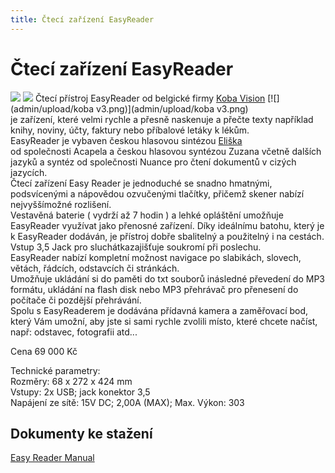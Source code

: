 ```yaml
---
title: Čtecí zařízení EasyReader
---
```

# Čtecí zařízení EasyReader

[![](admin/upload/ER2012_1.jpg)](admin/upload/ER2012_1.jpg) [![](admin/upload/ER2012_2.jpg)](admin/upload/ER2012_2.jpg) Čtecí přístroj EasyReader od belgické firmy [Koba Vision](http://www.kobavision.be/en) [![](admin/upload/koba v3.png)](admin/upload/koba v3.png)  
je zařízení, které velmi rychle a přesně naskenuje a přečte texty například knihy, noviny, účty, faktury nebo příbalové letáky k lékům.  
EasyReader je vybaven českou hlasovou sintézou [Eliška](http://www.symbio-ops.cz/clanky.php?id=26)  
od společnosti Acapela a českou hlasovou syntézou Zuzana včetně dalších jazyků a syntéz od společnosti Nuance pro čtení dokumentů v cizých jazycích.  
Čtecí zařízení Easy Reader je jednoduché se snadno hmatnými, podsvícenými a nápovědou ozvučenými tlačítky, přičemž skener nabízí nejvyššímožné rozlišení.  
Vestavěná baterie ( vydrží až 7 hodin ) a lehké opláštění umožňuje EasyReader využívat jako přenosné zařízení. Díky ideálnímu batohu, který je k EasyReader dodáván, je přístroj dobře sbalitelný a použitelný i na cestách. Vstup 3,5 Jack pro sluchátkazajišťuje soukromí při poslechu.  
EasyReader nabízí kompletní možnost navigace po slabikách, slovech, větách, řádcích, odstavcích či stránkách.  
Umožňuje ukládání si do paměti do txt souborů inásledné převedení do MP3 formátu, ukládání na flash disk nebo MP3 přehrávač pro přenesení do počítače či pozdější přehrávání.  
Spolu s EasyReaderem je dodávána přídavná kamera a zaměřovací bod, který Vám umožní, aby jste si sami rychle zvolili místo, které chcete načíst, např: odstavec, fotografii atd...  
  
Cena 69 000 Kč  
  
Technické parametry:  
Rozměry: 68 x 272 x 424 mm  
Vstupy: 2x USB; jack konektor 3,5  
Napájení ze sítě: 15V DC; 2,00A (MAX); Max. Výkon: 303  

## Dokumenty ke stažení

  
[Easy Reader Manual](admin/upload/easy_reader_manual.pdf)